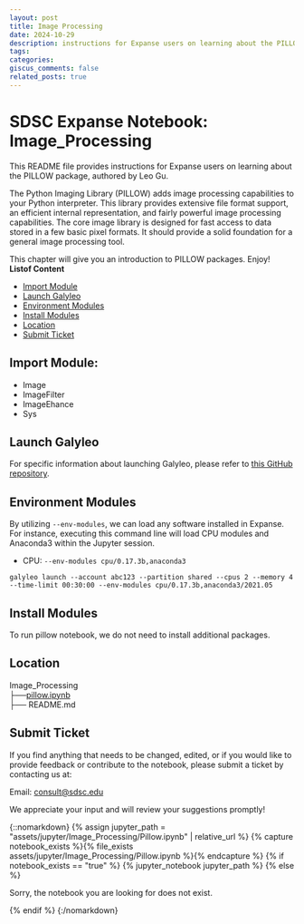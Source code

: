 ```yaml
---
layout: post
title: Image Processing
date: 2024-10-29
description: instructions for Expanse users on learning about the PILLOW package, authored by Leo Gu.
tags: 
categories: 
giscus_comments: false
related_posts: true
---
```

# SDSC Expanse Notebook: Image_Processing
This README file provides instructions for Expanse users on learning about the PILLOW package, authored by Leo Gu.

The Python Imaging Library (PILLOW) adds image processing capabilities to your Python interpreter.
This library provides extensive file format support, an efficient internal representation, and fairly powerful image processing capabilities.
The core image library is designed for fast access to data stored in a few basic pixel formats. It should provide a solid foundation for a general image processing tool.

This chapter will give you an introduction to PILLOW packages. Enjoy!\
  **Listof Content**
- [Import Module](#import-module)
- [Launch Galyleo](#launch-galyleo)
- [Environment Modules](#environment-modules)
- [Install Modules](#install-modules)
- [Location](#location)
- [Submit Ticket](#submit-ticket)

## Import Module:
- Image
- ImageFilter
- ImageEhance
- Sys

## Launch Galyleo
For specific information about launching Galyleo, please refer to [this GitHub repository](https://github.com/mkandes/galyleo).

## Environment Modules
By utilizing `--env-modules`, we can load any software installed in Expanse. 
For instance, executing this command line will load CPU modules and Anaconda3 within the Jupyter session.
  - CPU:
`--env-modules cpu/0.17.3b,anaconda3`
```
galyleo launch --account abc123 --partition shared --cpus 2 --memory 4 --time-limit 00:30:00 --env-modules cpu/0.17.3b,anaconda3/2021.05
```

## Install Modules
To run pillow notebook, we do not need to install additional packages.

## Location 

Image_Processing\
├──[pillow.ipynb](./pillow.ipynb)\
├── README.md

## Submit Ticket
If you find anything that needs to be changed, edited, or if you would like to provide feedback or contribute to the notebook, please submit a ticket by contacting us at:

Email: consult@sdsc.edu

We appreciate your input and will review your suggestions promptly!

{::nomarkdown}
{% assign jupyter_path = "assets/jupyter/Image_Processing/Pillow.ipynb" | relative_url %}
{% capture notebook_exists %}{% file_exists assets/jupyter/Image_Processing/Pillow.ipynb %}{% endcapture %}
{% if notebook_exists == "true" %}
{% jupyter_notebook jupyter_path %}
{% else %}

<p>Sorry, the notebook you are looking for does not exist.</p>
{% endif %}
{:/nomarkdown}
